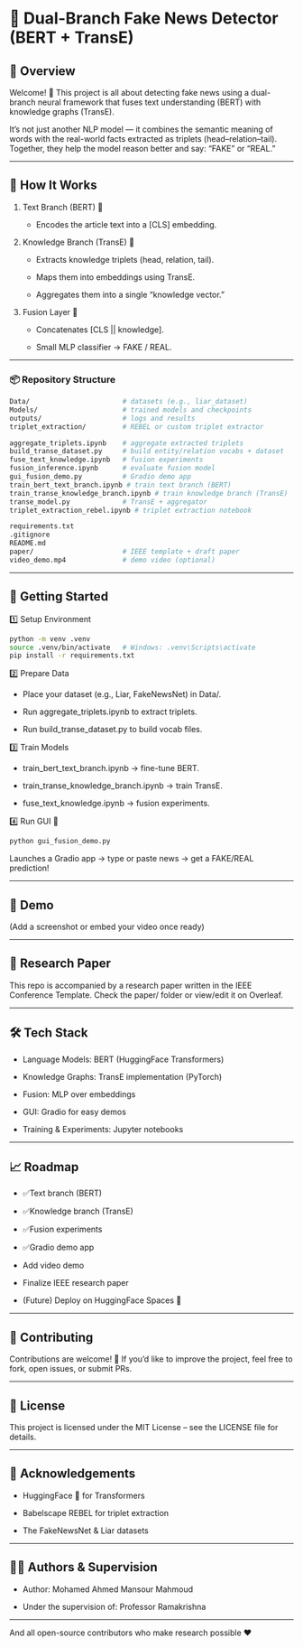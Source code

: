 # 📰 Dual-Branch Fake News Detector (BERT + TransE)
## 🌟 Overview
Welcome! 👋 This project is all about detecting fake news using a dual-branch neural framework that fuses text understanding (BERT) with knowledge graphs (TransE).

It’s not just another NLP model — it combines the semantic meaning of words with the real-world facts extracted as triplets (head–relation–tail).
Together, they help the model reason better and say: “FAKE” or “REAL.”

---

## 🧩 How It Works

1. Text Branch (BERT) 📝

    - Encodes the article text into a [CLS] embedding.

2. Knowledge Branch (TransE) 🧠

    - Extracts knowledge triplets (head, relation, tail).

    - Maps them into embeddings using TransE.

    - Aggregates them into a single “knowledge vector.”

3. Fusion Layer 🔗

    - Concatenates [CLS || knowledge].

    - Small MLP classifier → FAKE / REAL.

---

### 📦 Repository Structure
``` bash
Data/                       # datasets (e.g., liar_dataset)
Models/                     # trained models and checkpoints
outputs/                    # logs and results
triplet_extraction/         # REBEL or custom triplet extractor

aggregate_triplets.ipynb    # aggregate extracted triplets
build_transe_dataset.py     # build entity/relation vocabs + dataset
fuse_text_knowledge.ipynb   # fusion experiments
fusion_inference.ipynb      # evaluate fusion model
gui_fusion_demo.py          # Gradio demo app
train_bert_text_branch.ipynb # train text branch (BERT)
train_transe_knowledge_branch.ipynb # train knowledge branch (TransE)
transe_model.py             # TransE + aggregator
triplet_extraction_rebel.ipynb # triplet extraction notebook

requirements.txt
.gitignore
README.md
paper/                      # IEEE template + draft paper
video_demo.mp4              # demo video (optional)
```

---

## 🚀 Getting Started
1️⃣ Setup Environment
```bash
python -m venv .venv
source .venv/bin/activate   # Windows: .venv\Scripts\activate
pip install -r requirements.txt
```

2️⃣ Prepare Data

- Place your dataset (e.g., Liar, FakeNewsNet) in Data/.

- Run aggregate_triplets.ipynb to extract triplets.

- Run build_transe_dataset.py to build vocab files.

3️⃣ Train Models

- train_bert_text_branch.ipynb → fine-tune BERT.

- train_transe_knowledge_branch.ipynb → train TransE.

- fuse_text_knowledge.ipynb → fusion experiments.

4️⃣ Run GUI 🎨
```bash
python gui_fusion_demo.py
```
Launches a Gradio app → type or paste news → get a FAKE/REAL prediction!

---


## 🎥 Demo

(Add a screenshot or embed your video once ready)

---

## 📑 Research Paper

This repo is accompanied by a research paper written in the IEEE Conference Template.
Check the paper/
 folder or view/edit it on Overleaf.

---

## 🛠️ Tech Stack

- Language Models: BERT (HuggingFace Transformers)

- Knowledge Graphs: TransE implementation (PyTorch)

- Fusion: MLP over embeddings

- GUI: Gradio for easy demos

- Training & Experiments: Jupyter notebooks

---

## 📈 Roadmap

- ✅Text branch (BERT)

- ✅Knowledge branch (TransE)

- ✅Fusion experiments

- ✅Gradio demo app

- Add video demo

- Finalize IEEE research paper

- (Future) Deploy on HuggingFace Spaces 🚀

---

## 🤝 Contributing

Contributions are welcome! 🎉
If you’d like to improve the project, feel free to fork, open issues, or submit PRs.

---

## 📄 License

This project is licensed under the MIT License – see the LICENSE
 file for details.

---

## 🙌 Acknowledgements

- HuggingFace 🤗 for Transformers

- Babelscape REBEL for triplet extraction

- The FakeNewsNet & Liar datasets

---

## 👨‍🎓 Authors & Supervision

- Author: Mohamed Ahmed Mansour Mahmoud

- Under the supervision of: Professor Ramakrishna

---

And all open-source contributors who make research possible ❤️